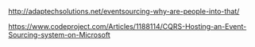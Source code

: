 

http://adaptechsolutions.net/eventsourcing-why-are-people-into-that/

https://www.codeproject.com/Articles/1188114/CQRS-Hosting-an-Event-Sourcing-system-on-Microsoft

